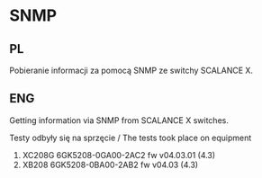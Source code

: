 # SNMP

## PL
Pobieranie informacji za pomocą SNMP ze switchy SCALANCE X.

## ENG
Getting information via SNMP from SCALANCE X switches.

Testy odbyły się na sprzęcie / The tests took place on equipment
1. XC208G   6GK5208-0GA00-2AC2  fw v04.03.01 (4.3)
2. XB208    6GK5208-0BA00-2AB2  fw v04.03 (4.3)


